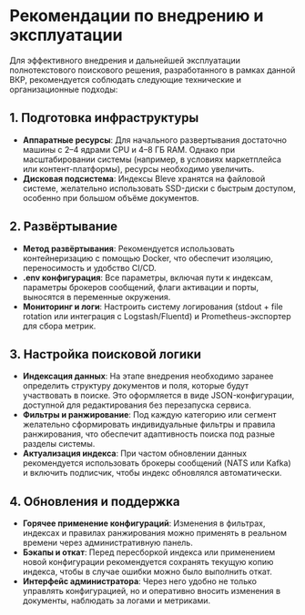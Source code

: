 
# Рекомендации по внедрению и эксплуатации

Для эффективного внедрения и дальнейшей эксплуатации полнотекстового поискового решения, 
разработанного в рамках данной ВКР, рекомендуется соблюдать следующие технические и организационные подходы:

## 1. Подготовка инфраструктуры

* **Аппаратные ресурсы**: Для начального развертывания достаточно машины с 2–4 ядрами CPU и 4–8 ГБ RAM. 
Однако при масштабировании системы (например, в условиях маркетплейса или контент-платформы), ресурсы необходимо увеличить.
* **Дисковая подсистема**: Индексы Bleve хранятся на файловой системе, желательно использовать SSD-диски с быстрым доступом, 
особенно при большом объёме документов.

## 2. Развёртывание

* **Метод развёртывания**: Рекомендуется использовать контейнеризацию с помощью Docker, что обеспечит изоляцию, переносимость и удобство CI/CD.
* **.env конфигурация**: Все параметры, включая пути к индексам, параметры брокеров сообщений, флаги активации и порты, выносятся в переменные окружения.
* **Мониторинг и логи**: Настроить систему логирования (stdout + file rotation или интеграция с Logstash/Fluentd) и Prometheus-экспортер для сбора метрик.

## 3. Настройка поисковой логики

* **Индексация данных**: На этапе внедрения необходимо заранее определить структуру документов и поля, которые будут участвовать в поиске. Это оформляется в виде JSON-конфигурации, доступной для редактирования без перезапуска сервиса.
* **Фильтры и ранжирование**: Под каждую категорию или сегмент желательно сформировать индивидуальные фильтры и правила ранжирования, что обеспечит адаптивность поиска под разные разделы системы.
* **Актуализация индекса**: При частом обновлении данных рекомендуется использовать брокеры сообщений (NATS или Kafka) и включить подписчик, чтобы индекс обновлялся автоматически.

## 4. Обновления и поддержка

* **Горячее применение конфигураций**: Изменения в фильтрах, индексах и правилах ранжирования можно применять в реальном времени через административную панель.
* **Бэкапы и откат**: Перед пересборкой индекса или применением новой конфигурации рекомендуется сохранять текущую копию индекса, чтобы в случае ошибки можно было выполнить откат.
* **Интерфейс администратора**: Через него удобно не только управлять конфигурацией, но и оперативно вносить изменения в документы, наблюдать за логами и метриками.


